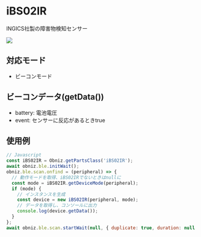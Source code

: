 # iBS02IR

INGICS社製の障害物検知センサー

![](image.jpg)

## 対応モード

- ビーコンモード

## ビーコンデータ(getData())

- battery: 電池電圧
- event: センサーに反応があるときtrue

## 使用例

```javascript
// Javascript
const iBS02IR = Obniz.getPartsClass('iBS02IR');
await obniz.ble.initWait();
obniz.ble.scan.onfind = (peripheral) => {
  // 動作モードを取得、iBS02IRでないときはnullに
  const mode = iBS02IR.getDeviceMode(peripheral);
  if (mode) {
    // インスタンスを生成
    const device = new iBS02IR(peripheral, mode);
    // データを取得し、コンソールに出力
    console.log(device.getData());
  }
};
await obniz.ble.scan.startWait(null, { duplicate: true, duration: null });
```
